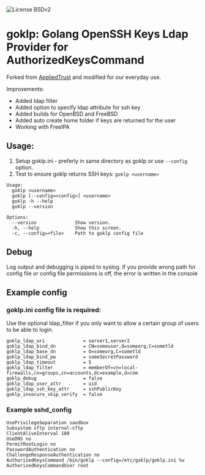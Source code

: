 ![License BSDv2](https://img.shields.io/badge/license-BSDv2-brightgreen.svg)

# goklp: Golang OpenSSH Keys Ldap Provider for AuthorizedKeysCommand
Forked from [AppliedTrust](https://github.com/AppliedTrust/goklp) and modified for our everyday use.

Improvements:
 - Added ldap filter
 - Added option to specify ldap attribute for ssh key
 - Added builds for OpenBSD and FreeBSD
 - Added auto create home folder if keys are returned for the user
 - Working with FreeIPA

## Usage:
1. Setup goklp.ini - preferly in same directory as goklp or use `--config` option.
2. Test to ensure goklp returns SSH keys: `goklp <username>`

```
Usage:
  goklp <username>
  goklp [--config=<config>] <username>
  goklp -h --help
  goklp --version

Options:
  --version              Show version.
  -h, --help             Show this screen.
  -c, --config=<file>    Path to goklp config file
```


## Debug
Log output and debugging is piped to syslog. If you provide wrong path for config file or config file permissions is off, the error is written in the console

## Example config

### goklp.ini config file is required:
Use the optional ldap_filter if you only want to allow a certain group of users to be able to login.

```
goklp_ldap_uri              = server1,server2
goklp_ldap_bind_dn          = CN=someuser,O=someorg,C=sometld
goklp_ldap_base_dn          = O=someorg,C=sometld
goklp_ldap_bind_pw          = someSecretPassword
goklp_ldap_timeout          = 5
goklp_ldap_filter           = memberOf=cn=local-firewalls,cn=groups,cn=accounts,dc=example,d=com
goklp_debug                 = false
goklp_ldap_user_attr        = uid
goklp_ldap_ssh_key_attr     = sshPublicKey
goklp_insecure_skip_verify  = false
```

### Example sshd_config

```
UsePrivilegeSeparation sandbox
Subsystem sftp internal-sftp
ClientAliveInterval 180
UseDNS no
PermitRootLogin no
PasswordAuthentication no
ChallengeResponseAuthentication no
AuthorizedKeysCommand /bin/goklp --config=/etc/goklp/goklp.ini %u
AuthorizedKeysCommandUser root
```
